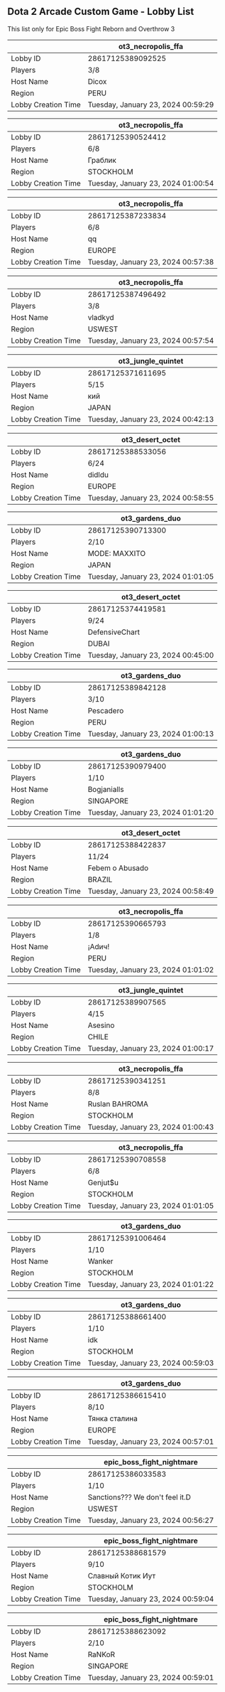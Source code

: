 ## Dota 2 Arcade Custom Game - Lobby List

This list only for Epic Boss Fight Reborn and Overthrow 3

|  | ot3_necropolis_ffa |
| ------ | ------ |
| Lobby ID | 28617125389092525 |
| Players | 3/8 |
| Host Name | Dicox |
| Region | PERU |
| Lobby Creation Time | Tuesday, January 23, 2024 00:59:29 |


|  | ot3_necropolis_ffa |
| ------ | ------ |
| Lobby ID | 28617125390524412 |
| Players | 6/8 |
| Host Name | Граблик |
| Region | STOCKHOLM |
| Lobby Creation Time | Tuesday, January 23, 2024 01:00:54 |


|  | ot3_necropolis_ffa |
| ------ | ------ |
| Lobby ID | 28617125387233834 |
| Players | 6/8 |
| Host Name | qq |
| Region | EUROPE |
| Lobby Creation Time | Tuesday, January 23, 2024 00:57:38 |


|  | ot3_necropolis_ffa |
| ------ | ------ |
| Lobby ID | 28617125387496492 |
| Players | 3/8 |
| Host Name | vladkyd |
| Region | USWEST |
| Lobby Creation Time | Tuesday, January 23, 2024 00:57:54 |


|  | ot3_jungle_quintet |
| ------ | ------ |
| Lobby ID | 28617125371611695 |
| Players | 5/15 |
| Host Name | кий |
| Region | JAPAN |
| Lobby Creation Time | Tuesday, January 23, 2024 00:42:13 |


|  | ot3_desert_octet |
| ------ | ------ |
| Lobby ID | 28617125388533056 |
| Players | 6/24 |
| Host Name | didldu |
| Region | EUROPE |
| Lobby Creation Time | Tuesday, January 23, 2024 00:58:55 |


|  | ot3_gardens_duo |
| ------ | ------ |
| Lobby ID | 28617125390713300 |
| Players | 2/10 |
| Host Name | MODE: MAXXITO |
| Region | JAPAN |
| Lobby Creation Time | Tuesday, January 23, 2024 01:01:05 |


|  | ot3_desert_octet |
| ------ | ------ |
| Lobby ID | 28617125374419581 |
| Players | 9/24 |
| Host Name | DefensiveChart |
| Region | DUBAI |
| Lobby Creation Time | Tuesday, January 23, 2024 00:45:00 |


|  | ot3_gardens_duo |
| ------ | ------ |
| Lobby ID | 28617125389842128 |
| Players | 3/10 |
| Host Name | Pescadero |
| Region | PERU |
| Lobby Creation Time | Tuesday, January 23, 2024 01:00:13 |


|  | ot3_gardens_duo |
| ------ | ------ |
| Lobby ID | 28617125390979400 |
| Players | 1/10 |
| Host Name | Bogjanialls |
| Region | SINGAPORE |
| Lobby Creation Time | Tuesday, January 23, 2024 01:01:20 |


|  | ot3_desert_octet |
| ------ | ------ |
| Lobby ID | 28617125388422837 |
| Players | 11/24 |
| Host Name | Febem o Abusado |
| Region | BRAZIL |
| Lobby Creation Time | Tuesday, January 23, 2024 00:58:49 |


|  | ot3_necropolis_ffa |
| ------ | ------ |
| Lobby ID | 28617125390665793 |
| Players | 1/8 |
| Host Name | ¡Adич! |
| Region | PERU |
| Lobby Creation Time | Tuesday, January 23, 2024 01:01:02 |


|  | ot3_jungle_quintet |
| ------ | ------ |
| Lobby ID | 28617125389907565 |
| Players | 4/15 |
| Host Name | Asesino |
| Region | CHILE |
| Lobby Creation Time | Tuesday, January 23, 2024 01:00:17 |


|  | ot3_necropolis_ffa |
| ------ | ------ |
| Lobby ID | 28617125390341251 |
| Players | 8/8 |
| Host Name | Ruslan BAHROMA |
| Region | STOCKHOLM |
| Lobby Creation Time | Tuesday, January 23, 2024 01:00:43 |


|  | ot3_necropolis_ffa |
| ------ | ------ |
| Lobby ID | 28617125390708558 |
| Players | 6/8 |
| Host Name | Genjut$u |
| Region | STOCKHOLM |
| Lobby Creation Time | Tuesday, January 23, 2024 01:01:05 |


|  | ot3_gardens_duo |
| ------ | ------ |
| Lobby ID | 28617125391006464 |
| Players | 1/10 |
| Host Name | Wanker |
| Region | STOCKHOLM |
| Lobby Creation Time | Tuesday, January 23, 2024 01:01:22 |


|  | ot3_gardens_duo |
| ------ | ------ |
| Lobby ID | 28617125388661400 |
| Players | 1/10 |
| Host Name | idk |
| Region | STOCKHOLM |
| Lobby Creation Time | Tuesday, January 23, 2024 00:59:03 |


|  | ot3_gardens_duo |
| ------ | ------ |
| Lobby ID | 28617125386615410 |
| Players | 8/10 |
| Host Name | Тянка сталина |
| Region | EUROPE |
| Lobby Creation Time | Tuesday, January 23, 2024 00:57:01 |


|  | epic_boss_fight_nightmare |
| ------ | ------ |
| Lobby ID | 28617125386033583 |
| Players | 1/10 |
| Host Name | Sanctions??? We don't feel it.D |
| Region | USWEST |
| Lobby Creation Time | Tuesday, January 23, 2024 00:56:27 |


|  | epic_boss_fight_nightmare |
| ------ | ------ |
| Lobby ID | 28617125388681579 |
| Players | 9/10 |
| Host Name | Славный Котик Иут |
| Region | STOCKHOLM |
| Lobby Creation Time | Tuesday, January 23, 2024 00:59:04 |


|  | epic_boss_fight_nightmare |
| ------ | ------ |
| Lobby ID | 28617125388623092 |
| Players | 2/10 |
| Host Name | RaNKoR |
| Region | SINGAPORE |
| Lobby Creation Time | Tuesday, January 23, 2024 00:59:01 |


